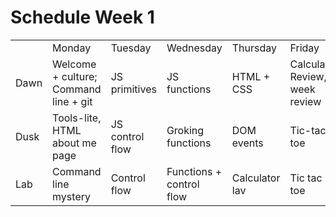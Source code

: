 # Schedule Week 1

<table>
  <tr>
    <td></td>
    <td>Monday</td>
    <td>Tuesday</td>
    <td>Wednesday</td>
    <td>Thursday</td>
    <td>Friday</td>
  </tr>
  <tr>
    <td>Dawn</td>
    <td>Welcome + culture; Command line + git</td>
    <td>JS primitives</td>
    <td>JS functions</td>
    <td>HTML + CSS</td>
    <td>Calculator Review, week review</td>
  </tr>
  <tr>
    <td>Dusk</td>
    <td>Tools-lite, HTML about me page</td>
    <td>JS control flow</td>
    <td>Groking functions</td>
    <td>DOM events</td>
    <td>Tic-tac-toe</td>
  </tr>
  <tr>
    <td>Lab</td>
    <td>Command line mystery</td>
    <td>Control flow</td>
    <td>Functions + control flow</td>
    <td>Calculator lav</td>
    <td>Tic tac toe</td>
  </tr>
</table>
